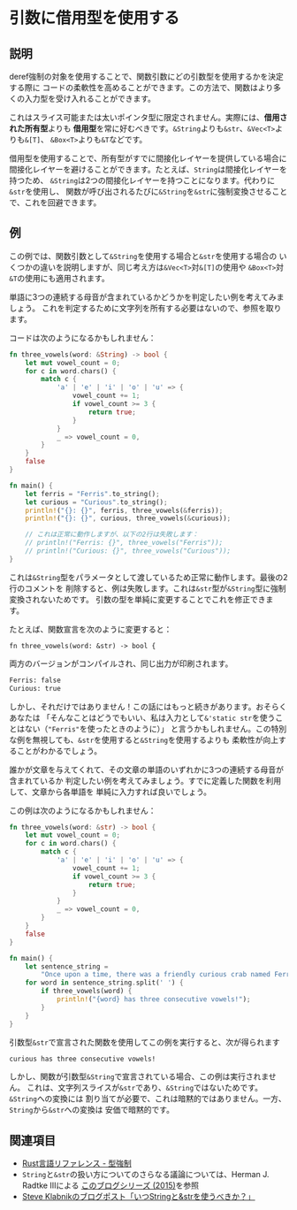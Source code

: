 # 引数に借用型を使用する

## 説明

deref強制の対象を使用することで、関数引数にどの引数型を使用するかを決定する際に
コードの柔軟性を高めることができます。この方法で、関数はより多くの入力型を受け入れることができます。

これはスライス可能または太いポインタ型に限定されません。実際には、**借用された所有型**よりも
**借用型**を常に好むべきです。`&String`よりも`&str`、`&Vec<T>`よりも`&[T]`、
`&Box<T>`よりも`&T`などです。

借用型を使用することで、所有型がすでに間接化レイヤーを提供している場合に
間接化レイヤーを避けることができます。たとえば、`String`は間接化レイヤーを持つため、
`&String`は2つの間接化レイヤーを持つことになります。代わりに`&str`を使用し、
関数が呼び出されるたびに`&String`を`&str`に強制変換させることで、これを回避できます。

## 例

この例では、関数引数として`&String`を使用する場合と`&str`を使用する場合の
いくつかの違いを説明しますが、同じ考え方は`&Vec<T>`対`&[T]`の使用や
`&Box<T>`対`&T`の使用にも適用されます。

単語に3つの連続する母音が含まれているかどうかを判定したい例を考えてみましょう。
これを判定するために文字列を所有する必要はないので、参照を取ります。

コードは次のようになるかもしれません：

```rust
fn three_vowels(word: &String) -> bool {
    let mut vowel_count = 0;
    for c in word.chars() {
        match c {
            'a' | 'e' | 'i' | 'o' | 'u' => {
                vowel_count += 1;
                if vowel_count >= 3 {
                    return true;
                }
            }
            _ => vowel_count = 0,
        }
    }
    false
}

fn main() {
    let ferris = "Ferris".to_string();
    let curious = "Curious".to_string();
    println!("{}: {}", ferris, three_vowels(&ferris));
    println!("{}: {}", curious, three_vowels(&curious));

    // これは正常に動作しますが、以下の2行は失敗します：
    // println!("Ferris: {}", three_vowels("Ferris"));
    // println!("Curious: {}", three_vowels("Curious"));
}
```

これは`&String`型をパラメータとして渡しているため正常に動作します。最後の2行のコメントを
削除すると、例は失敗します。これは`&str`型が`&String`型に強制変換されないためです。
引数の型を単純に変更することでこれを修正できます。

たとえば、関数宣言を次のように変更すると：

```rust, ignore
fn three_vowels(word: &str) -> bool {
```

両方のバージョンがコンパイルされ、同じ出力が印刷されます。

```bash
Ferris: false
Curious: true
```

しかし、それだけではありません！この話にはもっと続きがあります。おそらくあなたは
「そんなことはどうでもいい、私は入力として`&'static str`を使うことはない（`"Ferris"`を使ったときのように）」
と言うかもしれません。この特別な例を無視しても、`&str`を使用すると`&String`を使用するよりも
柔軟性が向上することがわかるでしょう。

誰かが文章を与えてくれて、その文章の単語のいずれかに3つの連続する母音が含まれているか
判定したい例を考えてみましょう。すでに定義した関数を利用して、文章から各単語を
単純に入力すれば良いでしょう。

この例は次のようになるかもしれません：

```rust
fn three_vowels(word: &str) -> bool {
    let mut vowel_count = 0;
    for c in word.chars() {
        match c {
            'a' | 'e' | 'i' | 'o' | 'u' => {
                vowel_count += 1;
                if vowel_count >= 3 {
                    return true;
                }
            }
            _ => vowel_count = 0,
        }
    }
    false
}

fn main() {
    let sentence_string =
        "Once upon a time, there was a friendly curious crab named Ferris".to_string();
    for word in sentence_string.split(' ') {
        if three_vowels(word) {
            println!("{word} has three consecutive vowels!");
        }
    }
}
```

引数型`&str`で宣言された関数を使用してこの例を実行すると、次が得られます

```bash
curious has three consecutive vowels!
```

しかし、関数が引数型`&String`で宣言されている場合、この例は実行されません。
これは、文字列スライスが`&str`であり、`&String`ではないためです。`&String`への変換には
割り当てが必要で、これは暗黙的ではありません。一方、`String`から`&str`への変換は
安価で暗黙的です。

## 関連項目

- [Rust言語リファレンス - 型強制](https://doc.rust-lang.org/reference/type-coercions.html)
- `String`と`&str`の扱い方についてのさらなる議論については、Herman J. Radtke
  IIIによる
  [このブログシリーズ (2015)](https://web.archive.org/web/20201112023149/https://hermanradtke.com/2015/05/03/string-vs-str-in-rust-functions.html)を参照
- [Steve Klabnikのブログポスト「いつStringと&strを使うべきか？」](https://steveklabnik.com/writing/when-should-i-use-string-vs-str/)
